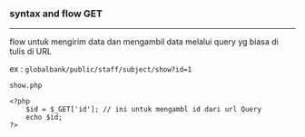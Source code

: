 ### syntax and flow GET
-----
flow untuk mengirim data dan mengambil data melalui query yg biasa di tulis di URL

ex : `globalbank/public/staff/subject/show?id=1`

```
show.php

<?php 
    $id = $_GET['id']; // ini untuk mengambl id dari url Query
    echo $id;
?>
```